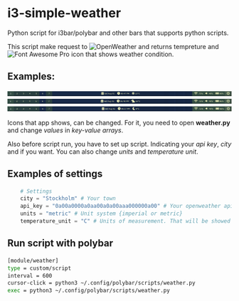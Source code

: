 # i3-simple-weather
Python script for i3bar/polybar and other bars that supports python scripts.

This script make request to ![OpenWeather](https://openweathermap.org/) and returns tempreture and ![Font Awesome Pro](https://fontawesome.com/) icon that shows weather condition.

## Examples:
![Example 1](/screenshots/screenshot-1.png)
![Example 2](/screenshots/screenshot-2.png)
![Example 3](/screenshots/screenshot-3.png)

Icons that app shows, can be changed. For it, you need to open **weather.py** and change *values* in *key-value arrays*.

Also before script run, you have to set up script. Indicating your *api key*, *city* and if you want. 
You can also change *units* and *temperature unit*.

## Examples of settings 
```python
    # Settings 
    city = "Stockholm" # Your town 
    api_key = "0a00a0000a0aa00a0a00aaa000000a00" # Your openweather api key
    units = "metric" # Unit system {imperial or metric}
    temperature_unit = "C" # Units of measurement. That will be showed in UI. Does not affect on API.
```

## Run script with polybar
```sh
[module/weather]
type = custom/script
interval = 600
cursor-click = python3 ~/.config/polybar/scripts/weather.py
exec = python3 ~/.config/polybar/scripts/weather.py
```
